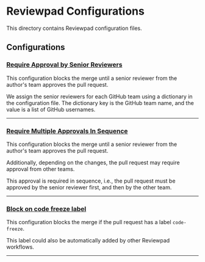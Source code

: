 # Reviewpad Configurations

This directory contains Reviewpad configuration files.

## Configurations

### [Require Approval by Senior Reviewers](./require-approval-from-senior-reviewers.yml)

This configuration blocks the merge until a senior reviewer from the author's team approves the pull request.

We assign the senior reviewers for each GitHub team using a dictionary in the configuration file. 
The dictionary key is the GitHub team name, and the value is a list of GitHub usernames.

---

### [Require Multiple Approvals In Sequence](./require-multiple-approvals-in-sequence.yml)

This configuration blocks the merge until a senior reviewer from the author's team approves the pull request.

Additionally, depending on the changes, the pull request may require approval from other teams.

This approval is required in sequence, i.e., the pull request must be approved by the senior reviewer first, and then by the other team.

--- 

### [Block on code freeze label](./block-on-code-freeze-label.yml)

This configuration blocks the merge if the pull request has a label `code-freeze`.

This label could also be automatically added by other Reviewpad workflows.

---


